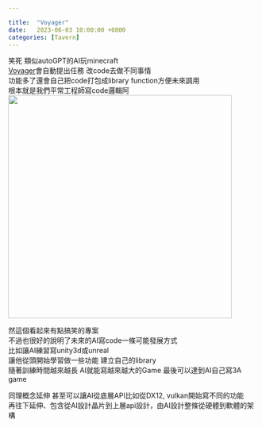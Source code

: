 ```yaml
---

title:  "Voyager"
date:   2023-06-03 10:00:00 +0800
categories: [Tavern]
---
```


笑死 類似autoGPT的AI玩minecraft  
[Voyager](https://voyager.minedojo.org/)會自動提出任務 改code去做不同事情  
功能多了還會自己把code打包成library function方便未來調用  
根本就是我們平常工程師寫code邏輯阿  
<img src="https://voyager.minedojo.org/assets/images/exploration_performance.png" width="450">  

然這個看起來有點搞笑的專案  
不過也很好的說明了未來的AI寫code一條可能發展方式  
比如讓AI練習寫unity3d或unreal  
讓他從頭開始學習做一些功能 建立自己的library  
隨著訓練時間越來越長 AI就能寫越來越大的Game 最後可以達到AI自己寫3A game  
  
同理概念延伸 甚至可以讓AI從底層API比如從DX12, vulkan開始寫不同的功能  
再往下延伸、包含從AI設計晶片到上層api設計，由AI設計整條從硬體到軟體的架構